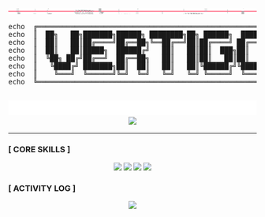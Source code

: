 <div align="center">
  <img src="https://raw.githubusercontent.com/VertigoFromOuterSpace/VertigoFromOuterSpace/main/.assets/glitch_divider.svg?v=7" alt="Glitch Divider"/>
</div>

<div align="center">
  <pre>
echo  ╔═══════════════════════════════════════════════════════════════╗
echo  ║  ██╗   ██╗███████╗██████╗ ████████╗██╗ ██████╗  ██████╗       ║
echo  ║  ██║   ██║██╔════╝██╔══██╗╚══██╔══╝██║██╔════╝ ██╔═══██╗      ║
echo  ║  ██║   ██║█████╗  ██████╔╝   ██║   ██║██║  ███╗██║   ██║      ║
echo  ║  ╚██╗ ██╔╝██╔══╝  ██╔══██╗   ██║   ██║██║   ██║██║   ██║      ║
echo  ║   ╚████╔╝ ███████╗██║  ██║   ██║   ██║╚██████╔╝╚██████╔╝      ║
echo  ║    ╚═══╝  ╚══════╝╚═╝  ╚═╝   ╚═╝   ╚═╝ ╚═════╝  ╚═════╝       ║
echo  ╚═══════════════════════════════════════════════════════════════╝
  </pre>
</div>
<div align="center">
  <img src="https://raw.githubusercontent.com/VertigoFromOuterSpace/VertigoFromOuterSpace/main/.assets/animated_header.svg?v=2" alt="Animated Header"/>
</div>

<div align="center">
  <img src="https://readme-typing-svg.herokuapp.com?font=Fira+Code&size=25&duration=4000&color=DC143C&center=true&vCenter=true&width=435&lines=ROOT@VERTIGO:~$;+Accessing+Mainframe...;Pentesting+Web+Applications;Red+Teaming+Simulation;Malware+Analysis;[+]_SYSTEM_COMPROMISED" />
</div>

---

### [ CORE SKILLS ]

<p align="center">
  <img src="https://img.shields.io/badge/Python-ff0000?style=for-the-badge&logo=python&logoColor=white&color=0d1117"/>
  <img src="https://img.shields.io/badge/Web_Security-ff0000?style=for-the-badge&color=0d1117"/>
  <img src="https://img.shields.io/badge/Pentesting-ff0000?style=for-the-badge&color=0d1117"/>
  <img src="https://img.shields.io/badge/Linux-ff0000?style=for-the-badge&logo=linux&logoColor=white&color=0d1117"/>
</p>

### [ ACTIVITY LOG ]

<p align="center">
  <img src="https://github-readme-stats.vercel.app/api?username=VertigoFromOuterSpace&show_icons=true&hide_border=true&bg_color=0d1117&title_color=ff0000&icon_color=ff0000&text_color=c9d1d9" />
</p>
